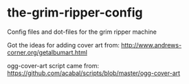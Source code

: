 # the-grim-ripper-config
Config files and dot-files for the grim ripper machine

Got the ideas for adding cover art from: http://www.andrews-corner.org/getalbumart.html

ogg-cover-art script came from: https://github.com/acabal/scripts/blob/master/ogg-cover-art
